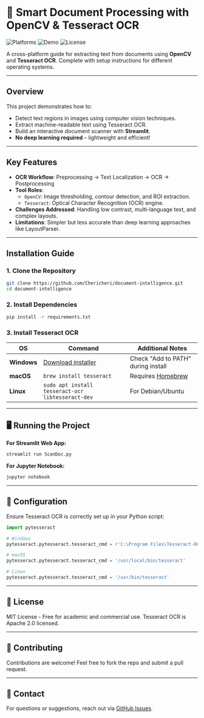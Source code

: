 # 📄 Smart Document Processing with OpenCV & Tesseract OCR

![Platforms](https://img.shields.io/badge/Platform-Windows%20|%20macOS%20|%20Linux-blue)
![Demo](https://img.shields.io/badge/Demo-Streamlit-important)
![License](https://img.shields.io/badge/License-MIT-success)

A cross-platform guide for extracting text from documents using **OpenCV** and **Tesseract OCR**. Complete with setup instructions for different operating systems.

---

##  Overview

This project demonstrates how to:
- Detect text regions in images using computer vision techniques.
- Extract machine-readable text using Tesseract OCR.
- Build an interactive document scanner with **Streamlit**.
- **No deep learning required** – lightweight and efficient!

---

##  Key Features

- **OCR Workflow**: Preprocessing → Text Localization → OCR → Postprocessing  
- **Tool Roles**:
  - `OpenCV`: Image thresholding, contour detection, and ROI extraction.  
  - `Tesseract`: Optical Character Recognition (OCR) engine.
- **Challenges Addressed**: Handling low contrast, multi-language text, and complex layouts.
- **Limitations**: Simpler but less accurate than deep learning approaches like LayoutParser.

---

##  Installation Guide

### 1. Clone the Repository
```bash
git clone https://github.com/Chericheri/document-intelligence.git
cd document-intelligence
```

### 2. Install Dependencies
```bash
pip install -r requirements.txt
```

### 3. Install Tesseract OCR

| OS         | Command                                                                 | Additional Notes                          |
|------------|-------------------------------------------------------------------------|-------------------------------------------|
| **Windows**| [Download installer](https://github.com/UB-Mannheim/tesseract/wiki)     | Check "Add to PATH" during install        |
| **macOS**  | `brew install tesseract`                                                | Requires [Homebrew](https://brew.sh)      |
| **Linux**  | `sudo apt install tesseract-ocr libtesseract-dev`                       | For Debian/Ubuntu                         |

---

## 🖥️ Running the Project

**For Streamlit Web App:**
```bash
streamlit run ScanDoc.py
```

**For Jupyter Notebook:**
```bash
jupyter notebook
```

---

## 📌 Configuration

Ensure Tesseract OCR is correctly set up in your Python script:
```python
import pytesseract

# Windows
pytesseract.pytesseract.tesseract_cmd = r'C:\Program Files\Tesseract-OCR\tesseract.exe'

# macOS
pytesseract.pytesseract.tesseract_cmd = '/usr/local/bin/tesseract'

# Linux
pytesseract.pytesseract.tesseract_cmd = '/usr/bin/tesseract'
```

---

## 📜 License
MIT License - Free for academic and commercial use. Tesseract OCR is Apache 2.0 licensed.

---

## 🤝 Contributing
Contributions are welcome! Feel free to fork the repo and submit a pull request.

---

## 📧 Contact
For questions or suggestions, reach out via [GitHub Issues](https://github.com/Chericheri/document-intelligence/issues).

